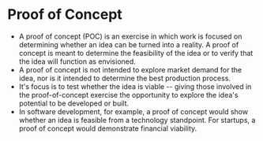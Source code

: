 # Proof of Concept

- A proof of concept (POC) is an exercise in which work is focused on determining whether an idea can be turned into a reality. A proof of concept is meant to determine the feasibility of the idea or to verify that the idea will function as envisioned.
- A proof of concept is not intended to explore market demand for the idea, nor is it intended to determine the best production process.
- It's focus is to test whether the idea is viable -- giving those involved in the proof-of-concept exercise the opportunity to explore the idea's potential to be developed or built.
- In software development, for example, a proof of concept would show whether an idea is feasible from a technology standpoint. For startups, a proof of concept would demonstrate financial viability.
